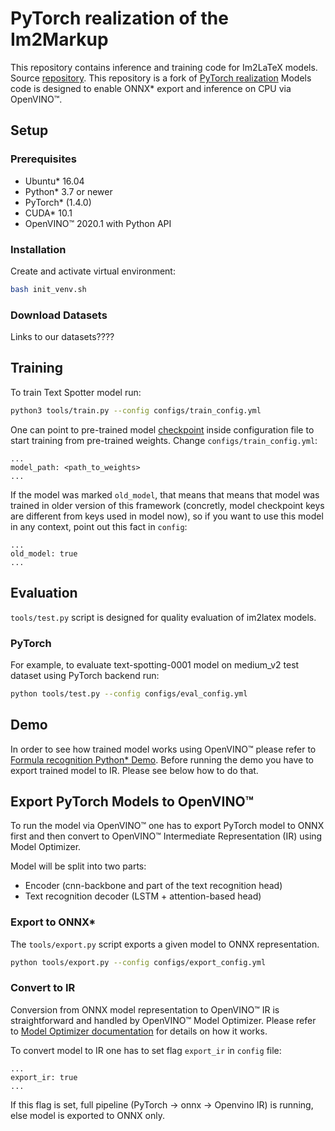 # PyTorch realization of the Im2Markup

This repository contains inference and training code for Im2LaTeX models.
Source [repository](https://github.com/harvardnlp/im2markup/). This repository is a fork of [PyTorch realization](https://github.com/luopeixiang/im2latex/)
Models code is designed to enable ONNX\* export and inference on CPU via OpenVINO™.

## Setup

### Prerequisites

* Ubuntu\* 16.04
* Python\* 3.7 or newer
* PyTorch\* (1.4.0)
* CUDA\* 10.1
* OpenVINO™ 2020.1 with Python API

### Installation

Create and activate virtual environment:

```bash
bash init_venv.sh
```


### Download Datasets

Links to our datasets????


## Training

To train Text Spotter model run:

```bash
python3 tools/train.py --config configs/train_config.yml
```

One can point to pre-trained model [checkpoint](https://download.01.org/opencv/openvino_training_extensions/models/text_spotter/model_step_200000.pth) inside configuration file to start training from pre-trained weights. Change `configs/train_config.yml`:
```
...
model_path: <path_to_weights>
...
```

If the model was marked `old_model`, that means that means that model was trained in older version of this framework (concretly, model checkpoint keys are different from keys used in model now), so if you want to use this model in any context, point out this fact in `config`:
```
...
old_model: true
...
```


## Evaluation

`tools/test.py` script is designed for quality evaluation of im2latex models.

### PyTorch

For example, to evaluate text-spotting-0001 model on medium_v2 test dataset
using PyTorch backend run:

```bash
python tools/test.py --config configs/eval_config.yml
```


## Demo

In order to see how trained model works using OpenVINO™ please refer to [Formula recognition Python* Demo](https://github.com/opencv/open_model_zoo/tree/develop/demos/python_demos/formula_recognition_demo/). Before running the demo you have to export trained model to IR. Please see below how to do that.

## Export PyTorch Models to OpenVINO™

To run the model via OpenVINO™ one has to export PyTorch model to ONNX first and
then convert to OpenVINO™ Intermediate Representation (IR) using Model Optimizer.

Model will be split into two parts:
- Encoder (cnn-backbone and part of the text recognition head)
- Text recognition decoder (LSTM + attention-based head)

### Export to ONNX*

The `tools/export.py` script exports a given model to ONNX representation.

```bash
python tools/export.py --config configs/export_config.yml
```


### Convert to IR

Conversion from ONNX model representation to OpenVINO™ IR is straightforward and
handled by OpenVINO™ Model Optimizer. Please refer to [Model Optimizer
documentation](https://docs.openvinotoolkit.org/latest/_docs_MO_DG_Deep_Learning_Model_Optimizer_DevGuide.html) for details on how it works.

To convert model to IR one has to set flag `export_ir` in `config` file:
```
...
export_ir: true
...
```

If this flag is set, full pipeline (PyTorch -> onnx -> Openvino IR) is running, else model is exported to ONNX only.